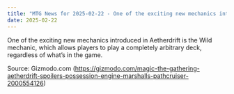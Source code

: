 ```yaml
---
title: "MTG News for 2025-02-22 - One of the exciting new mechanics introduced in Ae..."
date: 2025-02-22
---
```


One of the exciting new mechanics introduced in Aetherdrift is the Wild mechanic, which allows players to play a completely arbitrary deck, regardless of what’s in the game.

Source: Gizmodo.com (https://gizmodo.com/magic-the-gathering-aetherdrift-spoilers-possession-engine-marshalls-pathcruiser-2000554126)
